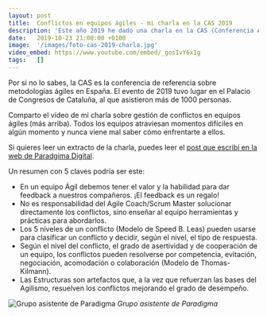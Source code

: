 ```yaml
---
layout: post
title:  Conflictos en equipos ágiles - mi charla en la CAS 2019
description: 'Este año 2019 he dado una charla en la CAS (Conferencia Agige Spain) titulada "Conflictos en Equipos Ágiles - Mejora tus Habilidades"'
date:   2019-10-23 21:00:00 +0100
image:  '/images/foto-cas-2019-charla.jpg'
video_embed: https://www.youtube.com/embed/_gosIvY6x1g
tags:   []
---
```

Por si no lo sabes, la CAS es la conferencia de referencia sobre metodologías ágiles en España. El evento de 2019 tuvo lugar en el Palacio de Congresos de Cataluña, al que asistieron más de 1000 personas.

Comparto el vídeo de mi charla sobre gestión de conflictos en equipos ágiles (más arriba). Todos los equipos atraviesan momentos difíciles en algún momento y nunca viene mal saber cómo enfrentarte a ellos.

Si quieres leer un extracto de la charla, puedes leer el [post que escribí en la web de Paradgima Digital](https://www.paradigmadigital.com/techbiz/conflictos-equipos-agiles-como-mejorar-habilidades/).

Un resumen con 5 claves podría ser este:

* En un equipo Ágil debemos tener el valor y la habilidad para dar feedback a nuestros compañeros. ¡El feedback es un regalo!
* No es responsabilidad del Agile Coach/Scrum Master solucionar directamente los conflictos, sino enseñar al equipo herramientas y prácticas para abordarlos.
* Los 5 niveles de un conflicto (Modelo de Speed B. Leas) pueden usarse para clasificar un conflicto y decidir, según el nivel, el tipo de respuesta.
* Según el nivel del conflicto, el grado de asertividad y de cooperación de un equipo, los conflictos pueden resolverse por competencia, evitación, negociación, acomodación o colaboración (Modelo de Thomas-Kilmann).
* Las Estructuras son artefactos que, a la vez que refuerzan las bases del Agilismo, resuelven los conflictos mejorando el grado de desempeño.


![Grupo asistente de Paradigma]({{site.baseurl}}/images/foto-cas-2019-paradigmaticos.jpg)
*Grupo asistente de Paradigma*


